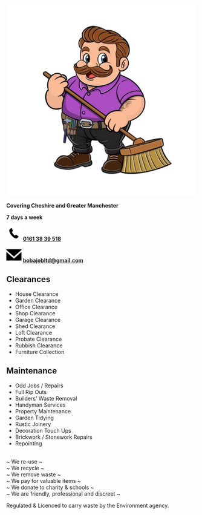 ![Bob-a-Job Image](images/bobajob.jpg)

**Covering Cheshire and Greater Manchester**

**7 days a week**

![Phone Icon](icons/phone.svg) **[0161 38 39 518](tel:01613839518)**

![Email Icon](icons/email.svg) **[bobajobltd@gmail.com](mailto:bobajobltd@gmail.com)**


## Clearances

- House Clearance
- Garden Clearance
- Office Clearance
- Shop Clearance
- Garage Clearance
- Shed Clearance
- Loft Clearance
- Probate Clearance
- Rubbish Clearance
- Furniture Collection

## Maintenance

- Odd Jobs / Repairs
- Full Rip Outs
- Builders' Waste Removal
- Handyman Services
- Property Maintenance
- Garden Tidying
- Rustic Joinery
- Decoration Touch Ups
- Brickwork / Stonework Repairs
- Repointing

<div class="bobajob-green">
<p><br>
~ We re-use ~ <br>
~ We recycle ~ <br>
~ We remove waste ~ <br>
~ We pay for valuable items ~ <br>
~ We donate to charity & schools ~<br>
~ We are friendly, professional and discreet ~ <br>
</p>
</div>

Regulated & Licenced to carry waste by the Environment agency.